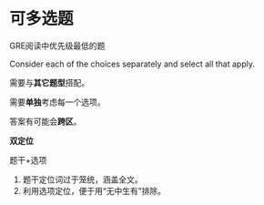 # 可多选题

GRE阅读中优先级最低的题



Consider each of the choices separately and select all that apply.



需要与**其它题型**搭配。

需要**单独**考虑每一个选项。

答案有可能会**跨区**。

**双定位**



题干+选项

1. 题干定位词过于笼统，涵盖全文。
2. 利用选项定位，便于用“无中生有”排除。

